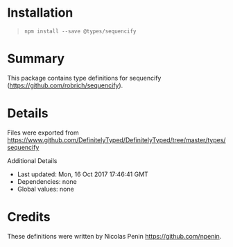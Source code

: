 # Installation
> `npm install --save @types/sequencify`

# Summary
This package contains type definitions for sequencify (https://github.com/robrich/sequencify).

# Details
Files were exported from https://www.github.com/DefinitelyTyped/DefinitelyTyped/tree/master/types/sequencify

Additional Details
 * Last updated: Mon, 16 Oct 2017 17:46:41 GMT
 * Dependencies: none
 * Global values: none

# Credits
These definitions were written by Nicolas Penin <https://github.com/npenin>.
